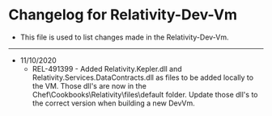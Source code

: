 # Changelog for Relativity-Dev-Vm

- This file is used to list changes made in the Relativity-Dev-Vm.

-------------------------

- 11/10/2020
	- REL-491399 - Added Relativity.Kepler.dll and Relativity.Services.DataContracts.dll as files to be added locally to the VM. Those dll's  are now in the Chef\Cookbooks\Relativity\files\default folder. Update those dll's to the correct version when building a new DevVm.